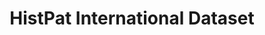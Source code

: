---
layout: default
citation: "\n@article{petralia_histpat_2019,\n\ttitle = {{HistPat} {International}
  {Dataset}},\n\turl = {https://dataverse.harvard.edu/dataset.xhtml?persistentId=doi:10.7910/DVN/QT4OJS},\n\tdoi
  = {10.7910/DVN/QT4OJS},\n\tabstract = {HistPat International provides the geography
  of historical patents granted to foreigns by the United States Patent and Trademark
  Office (USPTO) fro...},\n\tlanguage = {en},\n\turldate = {2021-08-17},\n\tauthor
  = {Petralia, Sergio},\n\tmonth = mar,\n\tyear = {2019},\n\tnote = {type: dataset},\n}\n"
description: 'HistPat International provides the geography of historical patents granted
  to foreign nationals by the United States Patent and Trademark Office (USPTO) from
  1836 to 1975. This historical dataset is constructed using digitalized records of
  original patent documents that are publicly available. HistPat can be used in different
  disciplines ranging from geography, economics, history, network science, and science
  and technology studies. Additionally, it can easily be merged with post-1975 USPTO
  digital patent data to extend it until today. '
last_edit: 08/17/2021, 09:21:25
location: https://dataverse.harvard.edu/dataset.xhtml?persistentId=doi:10.7910/DVN/QT4OJS
maintained_by: Contact maintainer through Dataverse
record_creation_timestamp: 08/17/2021, 09:21:25
shortname: histpat_international
tags:
- Historical Patents
- Technological Change
- Inventions
- Geography
- Economics
title: HistPat International Dataset
uuid: fb81106d-3933-488b-acd9-aff177f82423
---